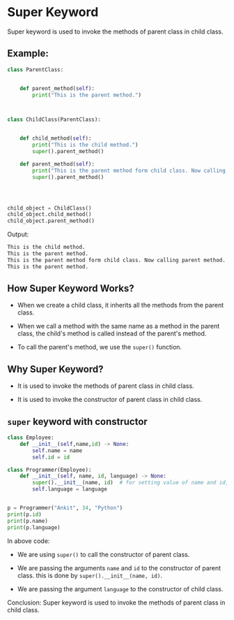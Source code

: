 # Super Keyword

Super keyword is used to invoke the methods of parent class in child class.

## Example:

```python
class ParentClass:


    def parent_method(self):
        print("This is the parent method.")



class ChildClass(ParentClass):


    def child_method(self):
        print("This is the child method.")
        super().parent_method()

    def parent_method(self):
        print("This is the parent method form child class. Now calling parent method.")
        super().parent_method()




child_object = ChildClass()
child_object.child_method()
child_object.parent_method()
```

Output:

```bash
This is the child method.
This is the parent method.
This is the parent method form child class. Now calling parent method.
This is the parent method.
```

## How Super Keyword Works?

* When we create a child class, it inherits all the methods from the parent class.

* When we call a method with the same name as a method in the parent class, the child's method is called instead of the parent's method.

* To call the parent's method, we use the `super()` function.

## Why Super Keyword?
* It is used to invoke the methods of parent class in child class.

* It is used to invoke the constructor of parent class in child class.


## `super` keyword with constructor

```python
class Employee:
    def __init__(self,name,id) -> None:
        self.name = name
        self.id = id

class Programmer(Employee):
    def __init__(self, name, id, language) -> None:
        super().__init__(name, id)  # for setting value of name and id, we are just using constructor from parent class, we are following dry principle😅
        self.language = language


p = Programmer("Ankit", 34, "Python")
print(p.id)
print(p.name)
print(p.language)

```

In above code:
* We are using `super()` to call the constructor of parent class.

* We are passing the arguments `name` and `id` to the constructor of parent class. this is done by `super().__init__(name, id)`.

* We are passing the argument `language` to the constructor of child class.

Conclusion:
Super keyword is used to invoke the methods of parent class in child class.